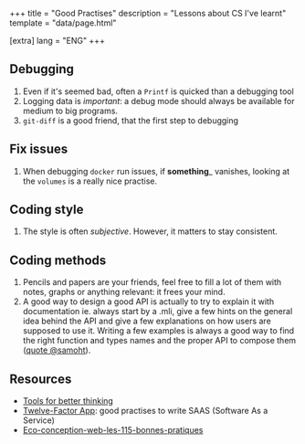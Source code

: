 +++
title = "Good Practises"
description = "Lessons about CS I've learnt"
template = "data/page.html"

[extra]
lang = "ENG"
+++

## Debugging

1. Even if it's seemed bad, often a `Printf` is quicked than a debugging tool
2. Logging data is *important*: a debug mode should always be available for medium to big programs.
3. `git-diff` is a good friend, that the first step to debugging

## Fix issues

1. When debugging `docker` run issues, if __something___ vanishes, looking at the `volumes` is a really nice practise.

## Coding style

1. The style is often *subjective*. However, it matters to stay consistent.

## Coding methods

1. Pencils and papers are your friends, feel free to fill a lot of them with notes, graphs or anything relevant: it frees your mind.
2. A good way to design a good API is actually to try to explain it with documentation ie. always start by a .mli, give a few hints on the general idea behind the API and give a few explanations on how users are supposed to use it. Writing a few examples is always a good way to find the right function and types names and the proper API to compose them ([quote @samoht](https://github.com/mirage/irmin/pull/1817)).

## Resources

* [Tools for better thinking](https://untools.co/)
* [Twelve-Factor App](https://12factor.net/): good practises to write SAAS (Software As a Service)
* [Eco-conception-web-les-115-bonnes-pratiques](http://raphael-lemaire.com/2018/05/22/resume-de-livre-eco-conception-web-les-115-bonnes-pratiques/)
